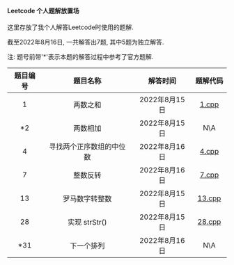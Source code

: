 #### Leetcode 个人题解放置场
这里存放了我个人解答Leetcode时使用的题解.

截至2022年8月16日, 一共解答出7题, 其中5题为独立解答.

注: 题号前带'*'表示本题的解答过程中参考了官方题解.

| 题目编号 | 题目名称 | 解答时间 | 题解代码 |
| :----: | :--------: | :-------: | :-------: |
| 1 | 两数之和 | 2022年8月15日 | [1.cpp](https://github.com/icelter02/leetcode/blob/master/src/1.cpp) |
| \*2 | 两数相加 | 2022年8月15日 | N\A |
| 4 | 寻找两个正序数组的中位数 | 2022年8月16日 | [4.cpp](https://github.com/icelter02/leetcode/blob/master/src/4.cpp) |
| 7 | 整数反转 | 2022年8月16日 | [7.cpp](https://github.com/icelter02/leetcode/blob/master/src/7.cpp) |
| 13 | 罗马数字转整数 | 2022年8月15日 | [13.cpp](https://github.com/icelter02/leetcode/blob/master/src/13.cpp) |
| 28 | 实现 strStr() | 2022年8月15日 | [28.cpp](https://github.com/icelter02/leetcode/blob/master/src/28.cpp) |
| \*31 | 下一个排列 | 2022年8月16日 | N\A |
